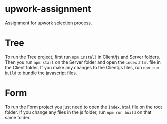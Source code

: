 # upwork-assignment
Assignment for upwork selection process.

# Tree

To run the Tree project, first run `npm install` in Client/js and Server folders. Then you run `npm start` on the Server folder and open the `index.html` file in the Client folder.
If you make any changes to the Client/js files, run `npm run build` to bundle the javascript files.

# Form

 To run the Form project you just need to open the `index.html` file on the root folder. If you change any files in the js folder, run `npm run build` on that same folder.